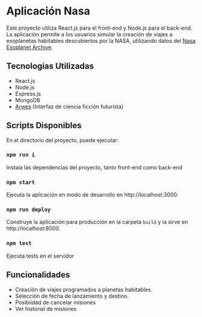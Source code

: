 # Aplicación Nasa

Este proyecto utiliza React.js para el front-end y Node.js para el back-end. La aplicación permite a los usuarios simular la creación de viajes a exoplanetas habitables descubiertos por la NASA, utilizando datos del [Nasa Exoplanet Archive](https://exoplanetarchive.ipac.caltech.edu/docs/data.html).

## Tecnologías Utilizadas

- React.js
- Node.js
- Express.js
- MongoDB
- [Arwes](https://github.com/arwes/arwes) (Interfaz de ciencia ficción futurista)

## Scripts Disponibles

En el directorio del proyecto, puede ejecutar:

### `npm run i`

Instala las dependencias del proyecto, tanto front-end como back-end

### `npm start`

Ejecuta la aplicación en modo de desarrollo en http://localhost:3000.

### `npm run deploy`

Construye la aplicación para producción en la carpeta `build` y la sirve en http://localhost:8000.

### `npm test`

Ejecuta tests en el servidor

## Funcionalidades

- Creación de viajes programados a planetas habitables.
- Selección de fecha de lanzamiento y destino.
- Posibiidad de cancelar misiones
- Ver historial de misiones
